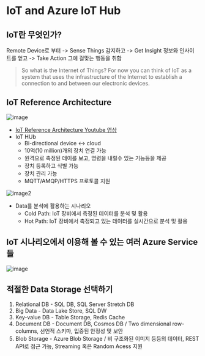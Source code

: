 # IoT and Azure IoT Hub
## IoT란 무엇인가?
  Remote Device로 부터 -> Sense Things 감지하고 -> Get Insight 정보와 인사이트를 얻고 -> Take Action 그에 걸맞는 행동을 취함  

> So what is the Internet of Things? For now you can think of IoT as a system that uses the infrastructure of the Internet to establish a connection to and between our electronic devices. 

## IoT Reference Architecture
![image](https://user-images.githubusercontent.com/16282358/44759226-bf11be80-ab73-11e8-8331-a39112708889.png)
* [IoT Reference Architecture Youtube 영상](https://www.youtube.com/watch?time_continue=122&v=l7OaSNeTcas)
* IoT HUb
  * Bi-directional device <-> cloud
  * 10억(10 million)개의 장치 연결 가능
  * 원격으로 측정된 데이를 보고, 명령을 내릴수 있는 기능등을 제공
  * 장치 등록하고 식별 가능
  * 장치 관리 가능
  * MQTT/AMQP/HTTPS 프로토콜 지원

![image2](https://user-images.githubusercontent.com/16282358/44759452-31cf6980-ab75-11e8-9098-f9dd14a4a3fb.png)
* Data를 분석에 활용하는 시나리오
  * Cold Path: IoT 장비에서 측정된 데이터를 분석 및 활용
  * Hot Path: IoT 장비에서 측정되고 있는 데이터를 실시간으로 분석 및 활용

## IoT 시나리오에서 이용해 볼 수 있는 여러 Azure Service들
![image](https://user-images.githubusercontent.com/16282358/44759739-ae167c80-ab76-11e8-83ac-9e921d57031c.png)

## 적절한 Data Storage 선택하기
1. Relational DB - SQL DB, SQL Server Stretch DB
2. Big Data - Data Lake Store, SQL DW 
3. Key-value DB - Table Storage, Redis Cache
4. Document DB - Document DB, Cosmos DB / Two dimensional row-columns, 선언적 스키마, 입증된 안정성 및 보안 
4. Blob Storage - Azure Blob Storage / 비 구조화된 이미지 등등의 데이터, REST API로 접근 가능, Streaming 혹은 Random Acess 지원

